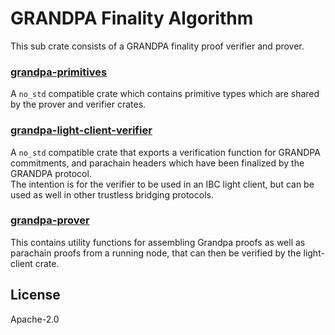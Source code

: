 # GRANDPA Finality Algorithm

This sub crate consists of a GRANDPA finality proof verifier and prover.


###     [grandpa-primitives](primitives/src/lib.rs)

A `no_std` compatible crate which contains primitive types which are shared by the prover and verifier crates.


###     [grandpa-light-client-verifier](verifier/src/lib.rs)

A `no_std` compatible crate that exports a verification function for GRANDPA commitments, and parachain headers which have been finalized by the GRANDPA protocol.
<br />
The intention is for the verifier to be used in an IBC light client, but can be used as well in other trustless bridging protocols.

###     [grandpa-prover](prover/src/lib.rs)
This contains utility functions for assembling Grandpa proofs as well as parachain proofs from a running node, that can then be verified by the light-client crate.

## License

Apache-2.0
